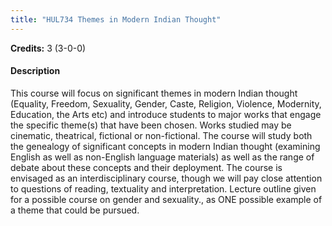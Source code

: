 ```yaml
---
title: "HUL734 Themes in Modern Indian Thought"
---
```

**Credits:** 3 (3-0-0)

#### Description
This course will focus on significant themes in modern Indian thought (Equality, Freedom, Sexuality, Gender, Caste, Religion, Violence, Modernity, Education, the Arts etc) and introduce students to major works that engage the specific theme(s) that have been chosen. Works studied may be cinematic, theatrical, fictional or non-fictional. The course will study both the genealogy of significant concepts in modern Indian thought (examining English as well as non-English language materials) as well as the range of debate about these concepts and their deployment. The course is envisaged as an interdisciplinary course, though we will pay close attention to questions of reading, textuality and interpretation. Lecture outline given for a possible course on gender and sexuality., as ONE possible example of a theme that could be pursued.